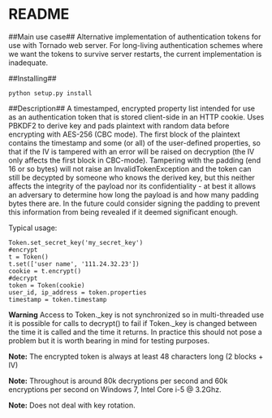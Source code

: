 # README #

##Main use case##
Alternative implementation of authentication tokens for use with Tornado web server. For long-living authentication schemes where we want the tokens to survive server restarts, the current implementation is inadequate. 

##Installing##

    python setup.py install

##Description##
A timestamped, encrypted property list intended for use as an authentication token that is stored client-side in an HTTP cookie. Uses PBKDF2 to derive key and pads plaintext with random data before encrypting with AES-256 (CBC mode). The first block of the plaintext contains the timestamp and some (or all) of the user-defined properties, so that if the IV is tampered with an error will be raised on decryption (the IV only affects the first block in CBC-mode). Tampering with the padding (end 16 or so bytes) will not raise an InvalidTokenException and the token can still be decypted by someone who knows the derived key, but this neither affects the integrity of the payload nor its confidentiality - at best it allows an adversary to determine how long the payload is and how many padding bytes there are. In the future  could consider signing the padding to prevent this information from being revealed if it deemed significant enough.

Typical usage:

	Token.set_secret_key('my_secret_key')
	#encrypt
	t = Token()
	t.set(['user name', '111.24.32.23'])
	cookie = t.encrypt()
	#decrypt
	token = Token(cookie)
	user_id, ip_address = token.properties
	timestamp = token.timestamp


**Warning** Access to Token._key is not synchronized so in multi-threaded use it is possible for calls to decrypt() to fail if Token._key is changed between the time it is called and the time it returns. In practice this should not pose a problem but it is worth bearing in mind for testing purposes.

**Note:** The encrypted token is always at least 48 characters long (2 blocks + IV)

**Note:** Throughout is around 80k decryptions per second and 60k encryptions per second on Windows 7, Intel Core i-5 @ 3.2Ghz.

**Note:** Does not deal with key rotation.
